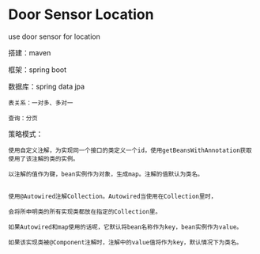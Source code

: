 # Door Sensor Location
use door sensor for location

搭建：maven

框架：spring boot

数据库：spring data jpa

    表关系：一对多、多对一
    
    查询：分页
    
策略模式：

    使用自定义注解，为实现同一个接口的类定义一个id，使用getBeansWithAnnotation获取使用了该注解的类的实例。
    
    以注解的值作为键，bean实例作为对象，生成map。注解的值默认为类名。
    
    
    使用@Autowired注解Collection。Autowired当使用在Collection里时，
    
    会将所申明类的所有实现类都放在指定的Collection里。
    
    如果Autowired和map使用的话呢，它默认将bean名称作为key，bean实例作为value。
    
    如果该实现类被@Component注解时，注解中的value值将作为key，默认情况下为类名。

